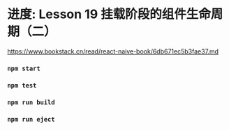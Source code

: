 # 进度: Lesson 19 挂载阶段的组件生命周期（二）
https://www.bookstack.cn/read/react-naive-book/6db671ec5b3fae37.md

### `npm start`

### `npm test`

### `npm run build`

### `npm run eject`
